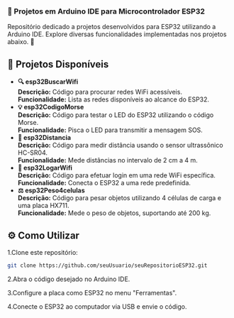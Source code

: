 <h3>🤖 Projetos em Arduino IDE para Microcontrolador <b>ESP32</b></h3>
Repositório dedicado a projetos desenvolvidos para ESP32 utilizando a Arduino IDE. Explore diversas funcionalidades implementadas nos projetos abaixo. 🚀

<h2>📂 Projetos Disponíveis</h2>

<ul>
  <li>
    <b>🔍 esp32BuscarWifi</b><br>
    <b>Descrição:</b> Código para procurar redes WiFi acessíveis.<br>
    <b>Funcionalidade:</b> Lista as redes disponíveis ao alcance do ESP32.
  </li>
  <li>
    <b>💡 esp32CodigoMorse</b><br>
    <b>Descrição:</b> Código para testar o LED do ESP32 utilizando o código Morse.<br>
    <b>Funcionalidade:</b> Pisca o LED para transmitir a mensagem SOS.
  </li>
  <li>
    <b>📏 esp32Distancia</b><br>
    <b>Descrição:</b> Código para medir distância usando o sensor ultrassônico HC-SR04.<br>
    <b>Funcionalidade:</b> Mede distâncias no intervalo de 2 cm a 4 m.
  </li>
  <li>
    <b>📶 esp32LogarWifi</b><br>
    <b>Descrição:</b> Código para efetuar login em uma rede WiFi específica.<br>
    <b>Funcionalidade:</b> Conecta o ESP32 a uma rede predefinida.
  </li>
  <li>
    <b>⚖️ esp32Peso4celulas</b><br>
    <b>Descrição:</b> Código para pesar objetos utilizando 4 células de carga e uma placa HX711.<br>
    <b>Funcionalidade:</b> Mede o peso de objetos, suportando até 200 kg.
  </li>
</ul>


## ⚙️ Como Utilizar
1.Clone este repositório:
```bash
git clone https://github.com/seuUsuario/seuRepositorioESP32.git
```
2.Abra o código desejado no Arduino IDE.

3.Configure a placa como ESP32 no menu "Ferramentas".

4.Conecte o ESP32 ao computador via USB e envie o código.
